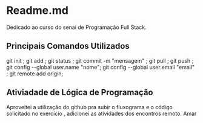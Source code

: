 # Readme.md
Dedicado ao curso do senai de Programação Full Stack.
## Principais Comandos Utilizados
git init ; git add ; git status ; git commit -m "mensagem" ; 
git pull ; git push ; git config --global user.name "nome";
git config --global user.email "email" ; git remote add origin;
## Ativiadade de Lógica de Programação 
Aproveitei a utilização do github pra subir o fluxograma e o código solicitado no exercício , 
adicionei as atividades dos encontros remoto.
Amar